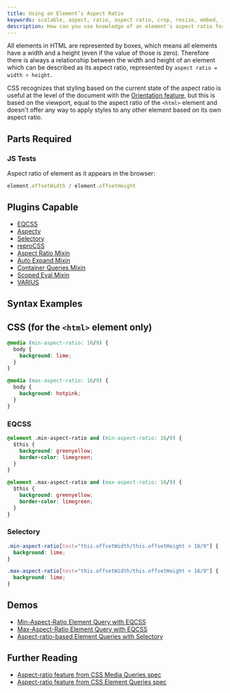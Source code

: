 ```yaml
---
title: Using an Element’s Aspect Ratio
keywords: scalable, aspect, ratio, aspect ratio, crop, resize, embed, iframe
description: How can you use knowledge of an element's aspect ratio for styling? JavaScript is aware of the aspect ratio of every element, learn how to use JavaScript and CSS together to style elements based on their own aspect ratio.
---
```


All elements in HTML are represented by boxes, which means all elements have a width and a height (even if the value of those is zero). Therefore there is always a relationship between the width and height of an element which can be described as its aspect ratio, represented by `aspect ratio = width ÷ height`.

CSS recognizes that styling based on the current state of the aspect ratio is useful at the level of the document with the [Orientation feature](https://drafts.csswg.org/mediaqueries/#orientation), but this is based on the viewport, equal to the aspect ratio of the `<html>` element and doesn't offer any way to apply styles to any other element based on its own aspect ratio.

## Parts Required

### JS Tests

Aspect ratio of element as it appears in the browser:

```javascript
element.offsetWidth / element.offsetHeight
```

## Plugins Capable

- [EQCSS](../plugins/eqcss.html)
- [Aspecty](../plugins/aspecty.html)
- [Selectory](../plugins/selectory.html)
- [reproCSS](../plugins/reprocss.html)
- [Aspect Ratio Mixin](../plugins/aspect-ratio-mixin.html)
- [Auto Expand Mixin](../plugins/auto-expand-mixin.html)
- [Container Queries Mixin](../plugins/container-queries-mixin.html)
- [Scoped Eval Mixin](../plugins/scoped-eval-mixin.html)
- [VARIUS](../plugins/varius.html)

## Syntax Examples

## CSS (for the `<html>` element only)

```css
@media (min-aspect-ratio: 16/9) {
  body {
    background: lime;
  }
}
```

```css
@media (max-aspect-ratio: 16/9) {
  body {
    background: hotpink;
  }
}
```

### EQCSS

```css
@element .min-aspect-ratio and (min-aspect-ratio: 16/9) {
  $this {
    background: greenyellow;
    border-color: limegreen;
  }
}

@element .max-aspect-ratio and (max-aspect-ratio: 16/9) {
  $this {
    background: greenyellow;
    border-color: limegreen;
  }
}
```

### Selectory

```css
.min-aspect-ratio[test="this.offsetWidth/this.offsetHeight > 16/9"] {
  background: lime;
}

.max-aspect-ratio[test="this.offsetWidth/this.offsetHeight < 16/9"] {
  background: lime;
}
```

## Demos

- [Min-Aspect-Ratio Element Query with EQCSS](https://codepen.io/tomhodgins/pen/EgEQZy)
- [Max-Aspect-Ratio Element Query with EQCSS](https://codepen.io/tomhodgins/pen/kkEZAY)
- [Aspect-ratio-based Element Queries with Selectory](https://codepen.io/tomhodgins/pen/ZKmXXw)

## Further Reading

- [Aspect-ratio feature from CSS Media Queries spec](https://drafts.csswg.org/mediaqueries/#aspect-ratio)
- [Aspect-ratio feature from CSS Element Queries spec](https://tomhodgins.github.io/element-queries-spec/element-queries.html#aspect-ratio)